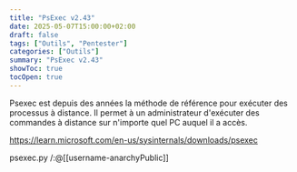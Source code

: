 ```yaml
---
title: "PsExec v2.43"
date: 2025-05-07T15:00:00+02:00
draft: false
tags: ["Outils", "Pentester"]
categories: ["Outils"]
summary: "PsExec v2.43"
showToc: true
tocOpen: true
---
```

Psexec est depuis des années la méthode de référence pour exécuter des processus à distance. Il permet à un administrateur d'exécuter des commandes à distance sur n'importe quel PC auquel il a accès.

https://learn.microsoft.com/en-us/sysinternals/downloads/psexec

psexec.py <Domain>/<username>:<password>@<Target-IP>[[username-anarchyPublic]]